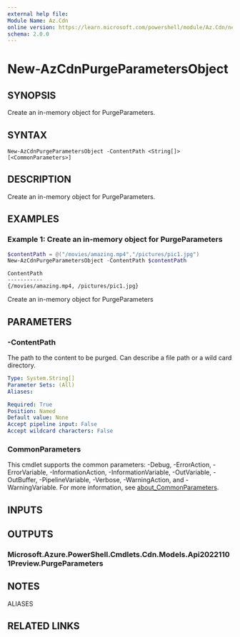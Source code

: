 ```yaml
---
external help file:
Module Name: Az.Cdn
online version: https://learn.microsoft.com/powershell/module/Az.Cdn/new-AzCdnPurgeParametersObject
schema: 2.0.0
---
```


# New-AzCdnPurgeParametersObject

## SYNOPSIS
Create an in-memory object for PurgeParameters.

## SYNTAX

```
New-AzCdnPurgeParametersObject -ContentPath <String[]> [<CommonParameters>]
```

## DESCRIPTION
Create an in-memory object for PurgeParameters.

## EXAMPLES

### Example 1: Create an in-memory object for PurgeParameters
```powershell
$contentPath = @("/movies/amazing.mp4","/pictures/pic1.jpg")
New-AzCdnPurgeParametersObject -ContentPath $contentPath
```

```output
ContentPath
-----------
{/movies/amazing.mp4, /pictures/pic1.jpg}
```

Create an in-memory object for PurgeParameters

## PARAMETERS

### -ContentPath
The path to the content to be purged.
Can describe a file path or a wild card directory.

```yaml
Type: System.String[]
Parameter Sets: (All)
Aliases:

Required: True
Position: Named
Default value: None
Accept pipeline input: False
Accept wildcard characters: False
```

### CommonParameters
This cmdlet supports the common parameters: -Debug, -ErrorAction, -ErrorVariable, -InformationAction, -InformationVariable, -OutVariable, -OutBuffer, -PipelineVariable, -Verbose, -WarningAction, and -WarningVariable. For more information, see [about_CommonParameters](http://go.microsoft.com/fwlink/?LinkID=113216).

## INPUTS

## OUTPUTS

### Microsoft.Azure.PowerShell.Cmdlets.Cdn.Models.Api20221101Preview.PurgeParameters

## NOTES

ALIASES

## RELATED LINKS

